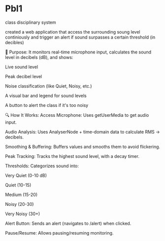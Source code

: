 # Pbl1
class disciplinary system


created a web application that access the surrounding soung level continiously and trigger an alert if sound surpasses a certain threshold (in decibles)

🎤 Purpose:
It monitors real-time microphone input, calculates the sound level in decibels (dB), and shows:

Live sound level

Peak decibel level

Noise classification (like Quiet, Noisy, etc.)

A visual bar and legend for sound levels

A button to alert the class if it's too noisy

🔍 How It Works:
Access Microphone:
Uses getUserMedia to get audio input.

Audio Analysis:
Uses AnalyserNode + time-domain data to calculate RMS → decibels.

Smoothing & Buffering:
Buffers values and smooths them to avoid flickering.

Peak Tracking:
Tracks the highest sound level, with a decay timer.

Thresholds:
Categorizes sound into:

Very Quiet (0-10 dB)

Quiet (10-15)

Medium (15-20)

Noisy (20-30)

Very Noisy (30+)

Alert Button:
Sends an alert (navigates to /alert) when clicked.

Pause/Resume:
Allows pausing/resuming monitoring.

